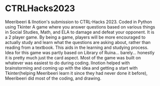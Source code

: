 # CTRLHacks2023
Meeribeeri & llnotion's submission to CTRL-Hacks 2023.
Coded in Python using Tkinter
A game where you answer questions based on various things in Social Studies, Math, and ELA to damage and defeat your opponent. It is a 2 player game. By being a game, players will be more encouraged to actually study and learn what the questions are asking about, rather than reading from a textbook. This aids in the learning and studying process.
Idea for this game was partly based on Library of Ruina... barely... honestly it is pretty much just the card aspect. Most of the game was built on whatever was easiest to do during coding.
llnotion helped with brainstorming and coming up with the idea and getting a start with Tkinter(helping Meeribeeri learn it since they had never done it before), Meeribeeri did most of the coding, and drawing.
